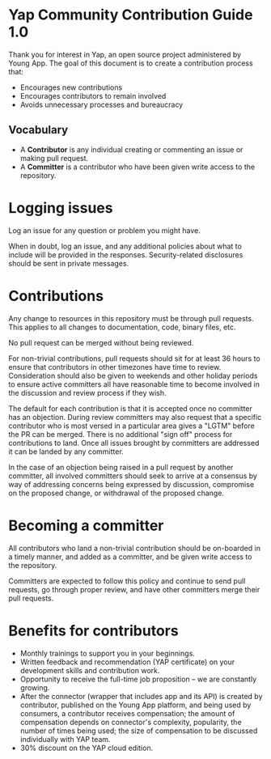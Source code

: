 # Yap Community Contribution Guide 1.0

Thank you for interest in Yap, an open source project administered by Young App.
The goal of this document is to create a contribution process that:

* Encourages new contributions
* Encourages contributors to remain involved
* Avoids unnecessary processes and bureaucracy

## Vocabulary

* A **Contributor** is any individual creating or commenting an issue or making pull request.
* A **Committer** is a contributor who have been given write access to the repository.

# Logging issues

Log an issue for any question or problem you might have. 

When in doubt, log an issue, and any additional policies about what to include will be provided in the responses. Security-related disclosures should be sent in private messages.

# Contributions

Any change to resources in this repository must be through pull requests. This applies to all changes
to documentation, code, binary files, etc.

No pull request can be merged without being reviewed.

For non-trivial contributions, pull requests should sit for at least 36 hours to ensure that
contributors in other timezones have time to review. Consideration should also be given to
weekends and other holiday periods to ensure active committers all have reasonable time to
become involved in the discussion and review process if they wish.

The default for each contribution is that it is accepted once no committer has an objection.
During review committers may also request that a specific contributor who is most versed in a
particular area gives a "LGTM" before the PR can be merged. There is no additional "sign off"
process for contributions to land. Once all issues brought by committers are addressed it can
be landed by any committer.

In the case of an objection being raised in a pull request by another committer, all involved
committers should seek to arrive at a consensus by way of addressing concerns being expressed
by discussion, compromise on the proposed change, or withdrawal of the proposed change.

# Becoming a committer

All contributors who land a non-trivial contribution should be on-boarded in a timely manner,
and added as a committer, and be given write access to the repository.

Committers are expected to follow this policy and continue to send pull requests, go through
proper review, and have other committers merge their pull requests.

# Benefits for contributors

- Monthly trainings to support you in your beginnings.
- Written feedback and recommendation (YAP certificate) on your development skills and contribution work.
- Opportunity to receive the full-time job proposition – we are constantly growing.
- After the connector (wrapper that includes app and its API) is created by contributor, published on the Young App platform, and being used by consumers, a contributor receives compensation; the amount of compensation depends on connector's complexity, popularity, the number of times being used; the size of compensation to be discussed individually with YAP team.
- 30% discount on the YAP cloud edition.
